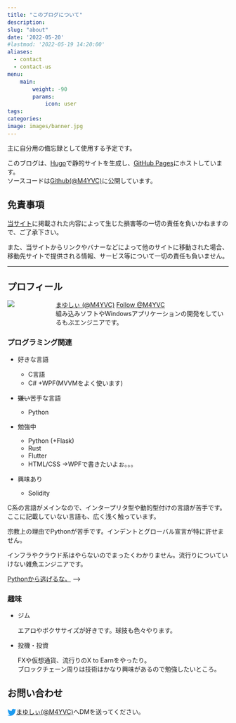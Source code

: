 ```yaml
---
title: "このブログについて"
description: 
slug: "about"
date: '2022-05-20'
#lastmod: '2022-05-19 14:20:00'
aliases:
  - contact
  - contact-us
menu:
    main: 
        weight: -90
        params:
            icon: user
tags:
categories:
image: images/banner.jpg
---
```


主に自分用の備忘録として使用する予定です。

このブログは、[Hugo](https://gohugo.io/)で静的サイトを生成し、[GitHub Pages](https://docs.github.com/ja/pages)にホストしています。<br/>
ソースコードは[Github(@M4YVC)](https://github.com/M4YVC)に公開しています。



## 免責事項

[当サイト](/)に掲載された内容によって生じた損害等の一切の責任を負いかねますので、ご了承下さい。

また、当サイトからリンクやバナーなどによって他のサイトに移動された場合、移動先サイトで提供される情報、サービス等について一切の責任も負いません。

---



## プロフィール

<style>
.profile-wrapper {
    display: flex;
}
.profile-wrapper > .profile-container {
    flex: 1;
    margin-left: 10px;
}
.profile-wrapper > img {
    object-fit: contain;
    object-position: top;
    width: 100px;
}
</style>
<div class="profile-wrapper">
    <img src="https://github.com/M4YVC.png">
    <div class="profile-container">
      <a href="https://twitter.com/M4YVC" class="link">まゆしぃ (@M4YVC)</a>
      <a href="https://twitter.com/M4YVC?ref_src=twsrc%5Etfw" class="twitter-follow-button" data-show-count="false">Follow @M4YVC</a>
      <script async src="https://platform.twitter.com/widgets.js"></script>
    　<br/>
      組み込みソフトやWindowsアプリケーションの開発をしているもぶエンジニアです。
    </div>
</div>



### プログラミング関連

* 好きな言語
  * C言語
  * C# +WPF(MVVMをよく使います)
  
* ~~嫌い~~苦手な言語
  * Python

* 勉強中
  * Python (+Flask)
  * Rust
  * Flutter
  * HTML/CSS ->WPFで書きたいよぉ。。。

* 興味あり
  * Solidity

C系の言語がメインなので、インタープリタ型や動的型付けの言語が苦手です。<br/>
ここに記載していない言語も、広く浅く触っています。

宗教上の理由でPythonが苦手です。インデントとグローバル宣言が特に許せません。

インフラやクラウド系はやらないのでまったくわかりません。流行りについていけない雑魚エンジニアです。

<u>Pythonから逃げるな。</u> -->


### 趣味

* ジム
  
  エアロやボクササイズが好きです。球技も色々やります。

* 投機・投資
  
  FXや仮想通貨、流行りのX to Earnをやったり。<br/>
  ブロックチェーン周りは技術はかなり興味があるので勉強したいところ。



## お問い合わせ

<a href="https://twitter.com/messages/compose?recipient_id=M4YVC&ref_src=twsrc%5Etfw" class="twitter-dm-button link" data-screen-name="@M4YVC" data-show-count="false"><img style="vertical-align:middle;" alt="Twitter" src="/icons/twitter-blue.svg" width="20px"/>まゆしぃ(@M4YVC)</a>へDMを送ってください。
<script async src="https://platform.twitter.com/widgets.js" charset="utf-8"></script>